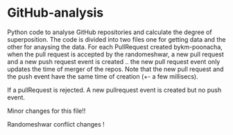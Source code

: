 # GitHub-analysis
Python code to analyse GitHub repositories and calculate the degree of superposition. The code is divided into two files one for getting data and the other for anaysing the data.
For each PullRequest created bykm-poonacha, when the pull request is accepted by the randomeshwar, a new pull request and a new push request event is created .. the new pull request event only updates the time of merger of the repos. Note that the new pull request and the  push event have the same time of creation (+- a few millisecs).

If a pullRequest is rejected. A new pullrequest event is created but no push event. 


Minor changes for this file!!

Randomeshwar conflict changes !
